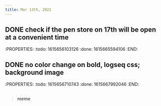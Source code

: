 ```yaml
---
title: Mar 13th, 2021
---
```


## DONE check if the pen store on 17th will be open at a convenient time
:PROPERTIES:
:todo: 1615656103126
:done: 1615665594106
:END:
## DONE no color change on bold, logseq css; background image
:PROPERTIES:
:todo: 1615656710743
:done: 1615667992046
:END:
## 
> **meme**
##
